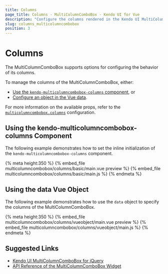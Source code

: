 ```yaml
---
title: Columns
page_title: Columns - MultiColumnComboBox - Kendo UI for Vue
description: "Configure the columns rendered in the Kendo UI MultiColumnComboBox wrapper for Vue drop-down."
slug: columns_multicolumncombobox
position: 3
---
```


# Columns

The MultiColumnComboBox supports options for configuring the behavior of its columns.

To manage the columns of the MultiColumnComboBox, either:
* [Use the `kendo-multicolumncombobox-columns` component](#toc-using-the-kendo-multicolumncombobox-columns-component), or
* [Configure an object in the Vue data](#toc-using-the-data-vue-object).

For more information on the available props, refer to the [`multicolumncombobox.columns`](https://docs.telerik.com/kendo-ui/api/javascript/ui/multicolumncombobox/configuration/columns) configuration.

## Using the kendo-multicolumncombobox-columns Component

The following example demonstrates how to set the inline initialization of the `kendo-multicolumncombobox-columns` component.

{% meta height:350 %}
{% embed_file multicolumncombobox/columns/basic/main.vue preview %}
{% embed_file multicolumncombobox/columns/basic/main.js %}
{% endmeta %}

## Using the data Vue Object

The following example demonstrates how to use the `data` object to specify the columns of the MultiColumnComboBox.

{% meta height:350 %}
{% embed_file multicolumncombobox/columns/vueobject/main.vue preview %}
{% embed_file multicolumncombobox/columns/vueobject/main.js %}
{% endmeta %}

## Suggested Links

* [Kendo UI MultiColumnComboBox for jQuery](https://docs.telerik.com/kendo-ui/controls/editors/multicolumncombobox/overview)
* [API Reference of the MultiColumnComboBox Widget](https://docs.telerik.com/kendo-ui/api/javascript/ui/multicolumncombobox)
